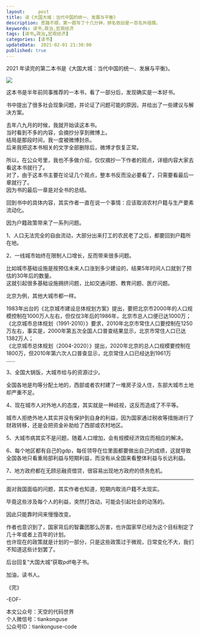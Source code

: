 ```yaml
---   
layout:     post  
title: 读《大国大城：当代中国的统一、发展与平衡》  
description: 思路不顺，第一题写了十几分钟，排名依旧是一百名外摇摆。   
keywords: 读书,政治,宏观经济  
tags: [读书,政治,宏观经济]    
categories: [读书]  
updateData:  2021-02-01 21:30:00  
published: true  
---  
```



2021 年读完的第二本书是《大国大城：当代中国的统一、发展与平衡》。  


![](https://res.tiankonguse.com/images/2021/02/01/001.png)  



这本书是半年前同事推荐的一本书，看了一部分后，发现确实是一本好书。  


书中提出了很多社会现象问题，并论证了问题可能的原因，并给出了一些建议与解决方案。  


去年八九月的时候，我就开始读这本书。  
当时看到不多的内容，会摘抄分享到微博上。  
结局是那段时间，我一度被微博封杀。  
后来我把这本书相关的文字全部删除后，微博才恢复正常。  



所以，在公众号里，我也不多做介绍，仅仅摘抄一下作者的观点，详细内容大家去看这本书就行了。  
对了，由于这本书主要在论证几个观点，整本书反而没必要看了，只需要看最后一章就行了。  
因为书的最后一章是对全书的总结。  



回到书中的具体内容，其实作者一直在说一个事情：应该取消农村户籍与生产要素流动化。  


因为户籍政策带来了一系列问题。  


1、人口无法完全的自由流动，大部分出来打工的农民老了之后，都要回到户籍所在地。  


2、一线城市始终在限制人口增长，反而带来很多问题。  


比如城市基础设施是按预估未来人口涨到多少建设的，结果5年时间人口就到了预估的30年后的数量。  
这就引起很多基础设施拥挤问题，比如交通问题、教育问题、医疗问题。  

北京为例，其他大城市都一样。  


1983年出台的《北京城市建设总体规划方案》提出，要把北京市2000年的人口规模控制在1000万人左右，但仅仅3年后的1986年，北京市总人口便已达1000万；  
《北京城市总体规划（1991-2010）》要求，2010年北京市常住人口要控制在1250万左右，事实是，2000年第五次全国人口普查结果显示，北京市常住人口已达1382万人；  
《北京城市总体规划（2004-2020）》提出，2020年北京的总人口规模要控制在1800万，但2010年第六次人口普查显示，北京常住人口已经达到1961万  
……  



3、全国大锅饭，大城市给与的资源过少。  


全国各地是均等分配土地的，西部或者农村建了一堆房子没人住，东部大城市土地却严重不足。  


4、现在城市人对外地人的态度，其实就是一种歧视，这反而造成了不平等。  


城市人拒绝外地人其实并没有保护到自身的利益，因为国家通过税收等措施进行了财政转移，还是会把资金补助给了西部或农村地区。  


5、大城市病其实不是问题，随着人口增加，会有规模经济效应而相应的解决。  


6、每个地区都有自己的gdp，每任领导在位里面都要做出自己的成绩，这就导致全国各地只看重局部利益与短期利益，而没有从全国来看整体利益与长远利益。  


7、地方政府都在无顾忌融资借贷，很容易出现地方政府的债务危机。  


----


面对我国面临的问题，其实作者也知道，短期内取消户籍不太现实。  


毕竟这些涉及每个人的利益，突然打改动，可能会引起社会的动荡的。  


因此只能靠时间来慢慢改变。  


作者也意识到了，国家背后的智囊团那么厉害，也许国家早已经为这个目标制定了几十年或者上百年的计划。  
也许现在的政策就是计划的一部分，只是这些政策过于微观，日常变化不大，我们不知道这些计划罢了。  


后台回复“大国大城”获取pdf电子书。  


加油，读书人。  


《完》  


-EOF-  



本文公众号：天空的代码世界  
个人微信号：tiankonguse  
公众号ID：tiankonguse-code  
  

